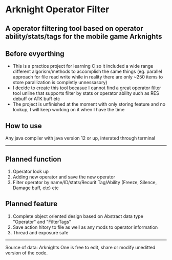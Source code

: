 # Arknight Operator Filter
A operator filtering tool based on operator ability/stats/tags for the mobile game Arknights
---
## Before evyerthing
- This is a practice project for learning C so it included a wide range different algorism/methods to accomplish the same things (eg. parallel approach for file read write while in reality there are only ~250 items to store parallization is completly unnessasory)
- I decide to create this tool becasue I cannot find a great operator filter tool unline that supports filter by stats or operator ability such as RES debuff or ATK buff etc
- The project is unfinished at the moment with only storing feature and no lookup, I will keep working on it when I have the time
## How to use
Any java compiler with java version 12 or up, interated through terminal

---
## Planned function
1) Operator look up
2) Adding new operator and save the new operator
3) Filter operator by name/ID/stats/Recurit Tag/Ability (Freeze, Silence, Damage buff, etc) etc

## Planned feature
1) Complete object oriented design based on Abstract data type "Operator" and "FilterTags"
2) Save action hitory to file as well as any mods to operator information
3) Thread and exposure safe

---
Source of data: Arknights
One is free to edit, share or modify uneditted version of the code.

